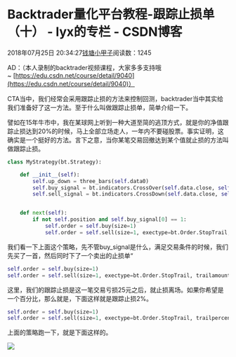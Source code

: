 # Backtrader量化平台教程-跟踪止损单（十） - lyx的专栏 - CSDN博客





2018年07月25日 20:34:27[钱塘小甲子](https://me.csdn.net/qtlyx)阅读数：1245








AD：（本人录制的backtrader视频课程，大家多多支持哦~ [https://edu.csdn.net/course/detail/9040](https://edu.csdn.net/course/detail/9040)）

CTA当中，我们经常会采用跟踪止损的方法来控制回测，backtrader当中其实给我们准备好了这一方法。至于什么叫做跟踪止损单，简单介绍一下。

譬如在15年牛市中，我在某球网上听到一种大道至简的逃顶方式，就是你的净值跟踪止损达到20%的时候，马上全部立场走人，一年内不要碰股票。事实证明，这确实是一个挺好的方法。言下之意，当你某笔交易回撤达到某个值就止损的方法叫做跟踪止损。

```python
class MyStrategy(bt.Strategy):

    def __init__(self):
        self.up_down = three_bars(self.data0)
        self.buy_signal = bt.indicators.CrossOver(self.data.close, self.up_down.up)
        self.sell_signal = bt.indicators.CrossDown(self.data.close, self.up_down.down)


    def next(self):
        if not self.position and self.buy_signal[0] == 1:
            self.order = self.buy(size=1)
            self.order = self.sell(size=1, exectype=bt.Order.StopTrail, trailamount=25)
```

我们看一下上面这个策略，先不管buy_signal是什么，满足交易条件的时候，我们先买了一首，然后同时下了一个卖出的止损单“

```python
self.order = self.buy(size=1)
self.order = self.sell(size=1, exectype=bt.Order.StopTrail, trailamount=25)
```

这里，我们的跟踪止损是这一笔交易亏损25元之后，就止损离场。如果你希望是一个百分比，那么就是，下面这样就是跟踪止损2%。

```python
self.order = self.buy(size=1)
self.order = self.sell(size=1, exectype=bt.Order.StopTrail, trailpercent=0.02)
```

上面的策略跑一下，就是下面这样的。 

![](https://img-blog.csdn.net/20180725203340526?watermark/2/text/aHR0cHM6Ly9ibG9nLmNzZG4ubmV0L3F0bHl4/font/5a6L5L2T/fontsize/400/fill/I0JBQkFCMA==/dissolve/70)



